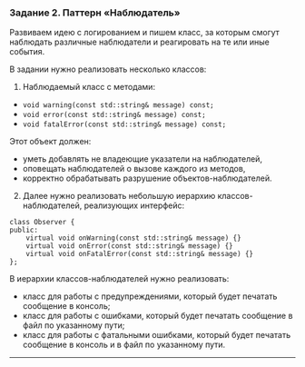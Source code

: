 ﻿### Задание 2. Паттерн «Наблюдатель»

Развиваем идею с логированием и пишем класс, за которым смогут наблюдать различные наблюдатели и реагировать на те или иные события.

В задании нужно реализовать несколько классов:

1. Наблюдаемый класс с методами:
- `void warning(const std::string& message) const;`
- `void error(const std::string& message) const;`
- `void fatalError(const std::string& message) const;`

Этот объект должен:

- уметь добавлять не владеющие указатели на наблюдателей,
- оповещать наблюдателей о вызове каждого из методов,
- корректно обрабатывать разрушение объектов-наблюдателей.

2. Далее нужно реализовать небольшую иерархию классов-наблюдателей, реализующих интерфейс:
```
class Observer {
public:
    virtual void onWarning(const std::string& message) {}
    virtual void onError(const std::string& message) {}
    virtual void onFatalError(const std::string& message) {}
};
```

В иерархии классов-наблюдателей нужно реализовать:

- класс для работы с предупреждениями, который будет печатать сообщение в консоль;
- класс для работы с ошибками, который будет печатать сообщение в файл по указанному пути;
- класс для работы с фатальными ошибками, который будет печатать сообщение в консоль и в файл по указанному пути.

------
